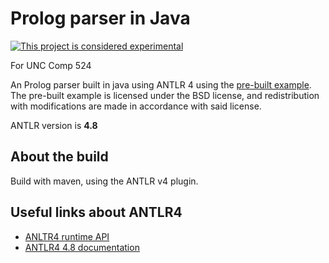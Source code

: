 # Prolog parser in Java

[![This project is considered experimental](https://img.shields.io/badge/status-experimental-critical.svg)](https://benknoble.github.io/status/experimental/)

For UNC Comp 524

An Prolog parser built in java using ANTLR 4 using the [pre-built
example](https://github.com/antlr/grammars-v4/blob/master/prolog/prolog.g4). The
pre-built example is licensed under the BSD license, and redistribution with
modifications are made in accordance with said license.

ANTLR version is **4.8**

## About the build

Build with maven, using the ANTLR v4 plugin.

## Useful links about ANTLR4

- [ANLTR4 runtime API](https://javadoc.io/static/org.antlr/antlr4-runtime/4.5.1/index.html?overview-summary.html)
- [ANTLR4 4.8 documentation](https://github.com/antlr/antlr4/blob/4.8/doc/index.md)
